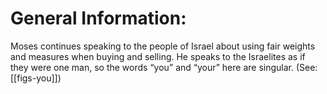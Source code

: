 # General Information:

Moses continues speaking to the people of Israel about using fair weights and measures when buying and selling. He speaks to the Israelites as if they were one man, so the words “you” and “your” here are singular. (See: [[figs-you]])